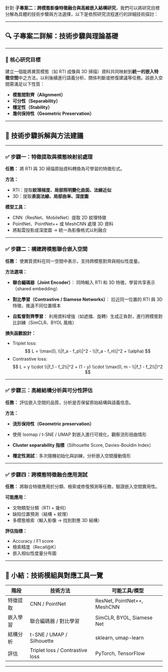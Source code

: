 針對 **子專案二：跨模態影像特徵融合與高維嵌入結構研究**，我們可以將研究目標分解為具體的技術步驟與方法選擇，以下是依照研究流程進行的詳細技術探討：

---

## 🔍 子專案二詳解：技術步驟與理論基礎

---

### 🎯 **核心研究目標**

建立一個能將異質模態（如 RTI 成像與 3D 掃描）資料共同映射到**統一的嵌入特徵空間**中之方法，以利後續進行語義分析、關係判斷或修復建議等任務。該嵌入空間需滿足以下性質：

* **模態間對齊（Alignment）**
* **可分性（Separability）**
* **穩定性（Stability）**
* **幾何保持性（Geometric Preservation）**

---

## 🧪 技術步驟拆解與方法建議

---

### ✅ 步驟一：特徵提取與模態映射前處理

**任務：**
將 RTI 與 3D 掃描原始資料轉換為可學習的特徵形式。

**方法：**

* RTI：提取**紋理梯度、局部照明變化曲面、法線近似**
* 3D：提取**表面法線、局部曲率、深度圖**

**模型工具：**

* CNN（ResNet、MobileNet）提取 2D 紋理特徵
* PointNet、PointNet++ 或 MeshCNN 處理 3D 資料
* 將點雲投影成深度圖 → 統一為影像格式以利融合

---

### ✅ 步驟二：構建跨模態聯合嵌入空間

**任務：**
使異質資料在同一空間中表示，支持跨模態對齊與相似性度量。

**方法選項：**

* **聯合編碼器（Joint Encoder）**：
  同時輸入 RTI 和 3D 特徵，學習共享表示（shared embedding）

* **對比學習（Contrastive / Siamese Networks）**：
  拉近同一位置的 RTI 與 3D 特徵，推遠不同位置樣本

* **自監督對齊學習**：
  利用資料增強（如遮擋、旋轉）生成正負對，進行跨模態對比訓練（SimCLR、BYOL 風格）

**損失函數設計：**

* Triplet loss:
$$
    L = \\max(0, \\|f_a - f_p\\|^2 - \\|f_a - f_n\\|^2 + \\alpha)
$$
* Contrastive loss:
$$
    L = y \\cdot \\|f_1 - f_2\\|^2 + (1 - y) \\cdot \\max(0, m - \\|f_1 - f_2\\|)^2
$$
---

### ✅ 步驟三：高維結構分析與可分性評估

**任務：**
評估嵌入空間的品質，分析是否保留原始結構與語義信息。

**方法：**

* **流形保持性（Geometric preservation）**

* 使用 Isomap / t-SNE / UMAP 對嵌入進行可視化，觀察流形扭曲情形
* **Cluster separability 指標**（Silhouette Score, Davies-Bouldin Index）
* **穩定性測試**：多次隨機初始化與訓練，分析嵌入空間擾動情形

---

### ✅ 步驟四：跨模態特徵融合應用測試

**任務：**
將聯合特徵應用於分類、檢索或修復預測等任務，驗證嵌入空間實用性。

**可能應用：**

* 文物類型分類（RTI + 幾何）
* 缺陷位置預測（結構 + 紋理）
* 多模態檢索（輸入影像 → 找到對應 3D 結構）

**評估指標：**

* Accuracy / F1 score
* 檢索精度（Recall\@K）
* 嵌入相似性度量分布圖

---

## 🧩 小結：技術模組與對應工具一覽

| 階段   | 技術方法                            | 可能工具/模型                     |
| ---- | ------------------------------- | --------------------------- |
| 特徵提取 | CNN / PointNet                  | ResNet, PointNet++, MeshCNN |
| 嵌入學習 | 聯合編碼器 / 對比學習                    | SimCLR, BYOL, Siamese Net   |
| 結構分析 | t-SNE / UMAP / Silhouette       | sklearn, umap-learn         |
| 評估   | Triplet loss / Contrastive loss | PyTorch, TensorFlow         |

---



